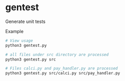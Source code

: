 # gentest

Generate unit tests

Example
```bash
# View usage
python3 gentest.py

# all files under src directory are processed
python3 gentest.py src

# Files calci.py and pay_handler.py are processed
python3 gentest.py src/calci.py src/pay_handler.py
```